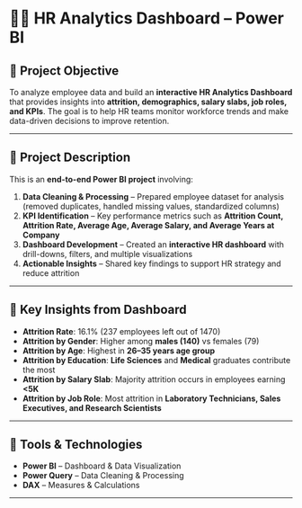 # 🧑‍💼 HR Analytics Dashboard – Power BI  

## 🔹 Project Objective  
To analyze employee data and build an **interactive HR Analytics Dashboard** that provides insights into **attrition, demographics, salary slabs, job roles, and KPIs**. The goal is to help HR teams monitor workforce trends and make data-driven decisions to improve retention.  

---

## 🔹 Project Description  
This is an **end-to-end Power BI project** involving:  
1. **Data Cleaning & Processing** – Prepared employee dataset for analysis (removed duplicates, handled missing values, standardized columns)  
2. **KPI Identification** – Key performance metrics such as **Attrition Count, Attrition Rate, Average Age, Average Salary, and Average Years at Company**  
3. **Dashboard Development** – Created an **interactive HR dashboard** with drill-downs, filters, and multiple visualizations  
4. **Actionable Insights** – Shared key findings to support HR strategy and reduce attrition  

---

## 🔹 Key Insights from Dashboard  
- **Attrition Rate**: 16.1% (237 employees left out of 1470)  
- **Attrition by Gender**: Higher among **males (140)** vs females (79)  
- **Attrition by Age**: Highest in **26–35 years age group**  
- **Attrition by Education**: **Life Sciences** and **Medical** graduates contribute the most  
- **Attrition by Salary Slab**: Majority attrition occurs in employees earning **<5K**  
- **Attrition by Job Role**: Most attrition in **Laboratory Technicians, Sales Executives, and Research Scientists**  

---

## 🔹 Tools & Technologies  
- **Power BI** – Dashboard & Data Visualization  
- **Power Query** – Data Cleaning & Processing  
- **DAX** – Measures & Calculations  

---
